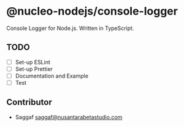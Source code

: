 # @nucleo-nodejs/console-logger

Console Logger for Node.js. Written in TypeScript. 

## TODO

- [ ] Set-up ESLint
- [ ] Set-up Prettier
- [ ] Documentation and Example
- [ ] Test

## Contributor

- Saggaf <saggaf@nusantarabetastudio.com>
